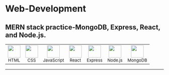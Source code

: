 # Web-Development
MERN stack practice-MongoDB, Express, React, and Node.js.
---

<table align="center">
  <tr>
    <td align="center"><img src="https://cdn.simpleicons.org/html5/E34F26" height="40"/><br><sub>HTML</sub></td>
    <td align="center"><img src="https://cdn.simpleicons.org/css3/1572B6" height="40"/><br><sub>CSS</sub></td>
    <td align="center"><img src="https://cdn.simpleicons.org/javascript/F7DF1E" height="40"/><br><sub>JavaScript</sub></td>
    <td align="center"><img src="https://cdn.simpleicons.org/react/61DAFB" height="40"/><br><sub>React</sub></td>
    <td align="center"><img src="https://cdn.simpleicons.org/express/99999" height="40"/><br><sub>Express</sub></td>
    <td align="center"><img src="https://cdn.simpleicons.org/nodedotjs/339933" height="40"/><br><sub>Node.js</sub></td>
    <td align="center"><img src="https://cdn.simpleicons.org/mongodb/47A248" height="40"/><br><sub>MongoDB</sub></td>
  </tr>
</table>


---
